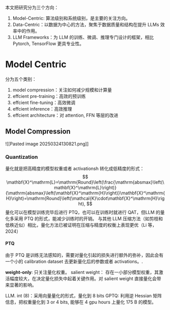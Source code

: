 
本文把研究分为三个方向：
1. Model-Centric: 算法级别和系统级别，是主要的关注方向。
2. Data-Centric：以数据为中心的方法，聚焦于数据质量和结构在提升 LLMs 效率中的作用。
3. LLM Frameworks：为 LLM 的训练、微调、推理专门设计的框架，相比 Pytorch, TensorFlow 更具专业性。

# Model Centric
分为五个类别：
1. model compression：关注如何减少规模和计算量
2. effcient pre-training：高效的预训练
3. effcient fine-tuning：高效微调
4. effcient inference：高效推理
5. effcient architecture：对 attention, FFN 等层的改进

## Model Compression
![[Pasted image 20250324130821.png]]

### Quantization
量化就是把高精度的模型权重或者 activationsh 转化成低精度的形式：
$$
\mathbf{X}^\mathrm{L}=\mathrm{Round}\left(\frac{\mathrm{absmax}\left(\mathbf{X}^\mathrm{L}\right)}{\mathrm{absmax}\left(\mathbf{X}^\mathrm{H}\right)}\mathbf{X}^\mathrm{H}\right)=\mathrm{Round}\left(\mathcal{K}\cdot\mathbf{X}^\mathrm{H}\right),
$$
量化可以在模型训练完毕后进行 PTQ，也可以在训练时就进行 QAT，但LLM 的量化多采用 PTQ 的形式，能减少训练时的开销。
与其他 LLM 压缩方法（如剪枝和低秩近似）相比，量化方法已被证明在压缩与精度的权衡上表现更优（Li 等，2024）

#### PTQ
由于 PTQ 是训练无法感知的，需要对量化引起的损失进行额外的弥补，因此会有一个小的 calibration dataset 去更新量化后的参数或者 activations。.


**weight-only**: 
只关注量化权重。
salient weight： 存在一小部分模型权重，其激活幅度较大，在决定量化损失中起着关键作用。对 salient weight 直接量化会带来显著的影响。

LLM. int (8)：采用向量量化的形式，量化到 8 bits
GPTQ: 利用逆 Hessian 矩阵信息，把权重量化到 3 or 4 bits, 能够在 4 gpu hours 上量化 175 B 的模型。


